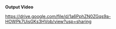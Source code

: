 **Output Video** 

https://drive.google.com/file/d/1a6PphZN0ZGqs9a-HOWPk7UisGKs3HVob/view?usp=sharing
